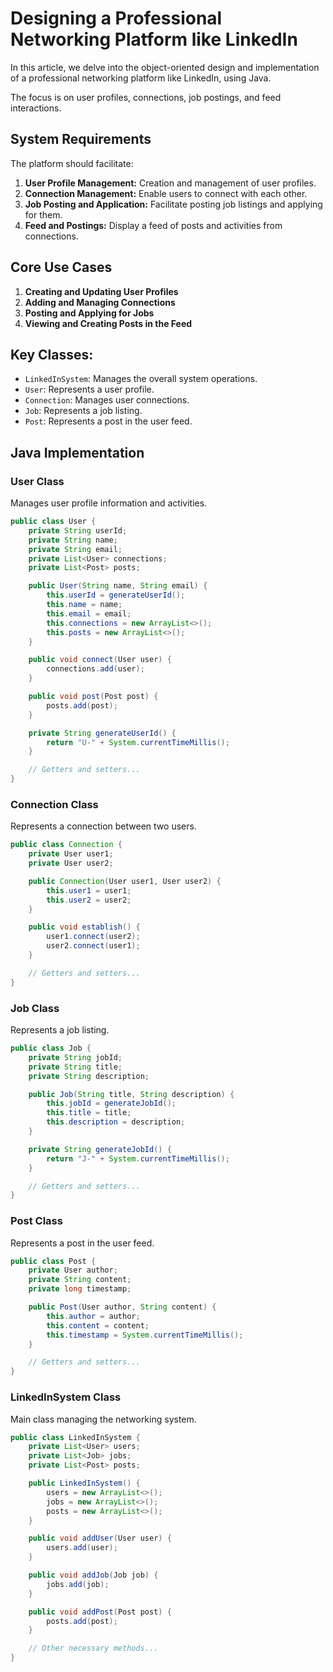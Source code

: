 # Designing a Professional Networking Platform like LinkedIn

In this article, we delve into the object-oriented design and implementation of a professional networking platform like LinkedIn, using Java. 

The focus is on user profiles, connections, job postings, and feed interactions.

## System Requirements

The platform should facilitate:

1. **User Profile Management:** Creation and management of user profiles.
2. **Connection Management:** Enable users to connect with each other.
3. **Job Posting and Application:** Facilitate posting job listings and applying for them.
4. **Feed and Postings:** Display a feed of posts and activities from connections.

## Core Use Cases

1. **Creating and Updating User Profiles**
2. **Adding and Managing Connections**
3. **Posting and Applying for Jobs**
4. **Viewing and Creating Posts in the Feed**

## Key Classes:
- `LinkedInSystem`: Manages the overall system operations.
- `User`: Represents a user profile.
- `Connection`: Manages user connections.
- `Job`: Represents a job listing.
- `Post`: Represents a post in the user feed.

## Java Implementation

### User Class

Manages user profile information and activities.

```java
public class User {
    private String userId;
    private String name;
    private String email;
    private List<User> connections;
    private List<Post> posts;

    public User(String name, String email) {
        this.userId = generateUserId();
        this.name = name;
        this.email = email;
        this.connections = new ArrayList<>();
        this.posts = new ArrayList<>();
    }

    public void connect(User user) {
        connections.add(user);
    }

    public void post(Post post) {
        posts.add(post);
    }

    private String generateUserId() {
        return "U-" + System.currentTimeMillis();
    }

    // Getters and setters...
}
```
### Connection Class
Represents a connection between two users.
```java
public class Connection {
    private User user1;
    private User user2;

    public Connection(User user1, User user2) {
        this.user1 = user1;
        this.user2 = user2;
    }

    public void establish() {
        user1.connect(user2);
        user2.connect(user1);
    }

    // Getters and setters...
}
```
### Job Class
Represents a job listing.
```java
public class Job {
    private String jobId;
    private String title;
    private String description;

    public Job(String title, String description) {
        this.jobId = generateJobId();
        this.title = title;
        this.description = description;
    }

    private String generateJobId() {
        return "J-" + System.currentTimeMillis();
    }

    // Getters and setters...
}
```
### Post Class
Represents a post in the user feed.
```java
public class Post {
    private User author;
    private String content;
    private long timestamp;

    public Post(User author, String content) {
        this.author = author;
        this.content = content;
        this.timestamp = System.currentTimeMillis();
    }

    // Getters and setters...
}
```
### LinkedInSystem Class
Main class managing the networking system.
```java
public class LinkedInSystem {
    private List<User> users;
    private List<Job> jobs;
    private List<Post> posts;

    public LinkedInSystem() {
        users = new ArrayList<>();
        jobs = new ArrayList<>();
        posts = new ArrayList<>();
    }

    public void addUser(User user) {
        users.add(user);
    }

    public void addJob(Job job) {
        jobs.add(job);
    }

    public void addPost(Post post) {
        posts.add(post);
    }

    // Other necessary methods...
}
```